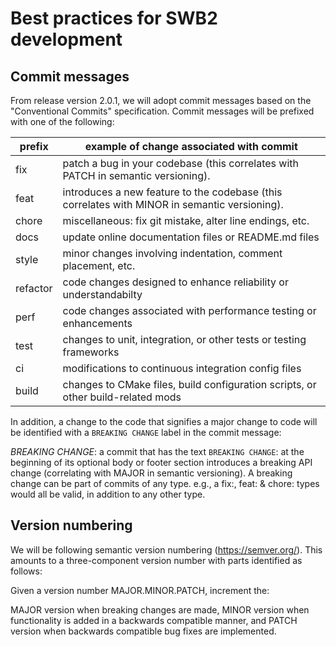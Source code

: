 # Best practices for SWB2 development

## Commit messages

From release version 2.0.1, we will adopt commit messages based on the "Conventional Commits" specification. Commit messages will be prefixed with one of the following:

| prefix  | example of change associated with commit                                          | 
|---------|-----------------------------------------------------------------------------------|
| fix     | patch a bug in your codebase (this correlates with PATCH in semantic versioning). |
| feat    | introduces a new feature to the codebase (this correlates with MINOR in semantic versioning). |
| chore   | miscellaneous: fix git mistake, alter line endings, etc. | 
| docs    | update online documentation files or README.md files |
| style   | minor changes involving indentation, comment placement, etc. |
| refactor| code changes designed to enhance reliability or understandabilty |
| perf    | code changes associated with performance testing or enhancements |
| test    | changes to unit, integration, or other tests or testing frameworks |
| ci      | modifications to continuous integration config files |
| build   | changes to CMake files, build configuration scripts, or other build-related mods |

In addition, a change to the code that signifies a major change to code will be identified with a `BREAKING CHANGE` label in the commit message:

*BREAKING CHANGE*: a commit that has the text `BREAKING CHANGE`: at the beginning of its optional body or footer section introduces a breaking API change (correlating with MAJOR in semantic versioning). A breaking change can be part of commits of any type. e.g., a fix:, feat: & chore: types would all be valid, in addition to any other type.

## Version numbering

We will be following semantic version numbering (https://semver.org/). This amounts to a three-component version number with parts identified as follows:

Given a version number MAJOR.MINOR.PATCH, increment the:

MAJOR version when breaking changes are made,
MINOR version when functionality is added in a backwards compatible manner, and
PATCH version when backwards compatible bug fixes are implemented.

